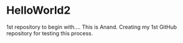 # HelloWorld2
1st repository to begin with....
This is Anand.  Creating my 1st GitHub repository for testing this process.
